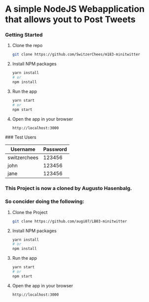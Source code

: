 # A simple NodeJS Webapplication that allows yout to Post Tweets

### Getting Started

1. Clone the repo
   ```sh
   git clone https://github.com/SwitzerChees/m183-minitwitter
   ```
2. Install NPM packages
   ```sh
   yarn install
   # or
   npm install
   ```
3. Run the app
   ```sh
   yarn start
   # or
   npm start
   ```
4. Open the app in your browser
   ```sh
   http://localhost:3000
   ```

### Test Users

| Username     | Password |
| ------------ | -------- |
| switzerchees | 123456   |
| john         | 123456   |
| jane         | 123456   |


### This Project is now a cloned by Augusto Hasenbalg.
### So concider doing the following:

1. Clone the Project
   ```sh
   git clone https://github.com/augi07/LB03-minitwitter
   ```

2. Install NPM packages
   ```sh
   yarn install
   # or
   npm install
   ```
3. Run the app
   ```sh
   yarn start
   # or
   npm start
   ```
4. Open the app in your browser
   ```sh
   http://localhost:3000
   ```
